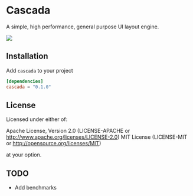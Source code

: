 # Cascada

A simple, high performance, general purpose UI layout engine.
<div>
    <a href="https://codecov.io/gh/snubwoody/cascada" > 
     <img src="https://codecov.io/gh/snubwoody/cascada/graph/badge.svg?token=PLYL0VUB5Y"/> 
    </a>
</div>

## Installation
Add `cascada` to your project

```toml
[dependencies]
cascada = "0.1.0"
```

## License

Licensed under either of:

Apache License, Version 2.0 (LICENSE-APACHE or http://www.apache.org/licenses/LICENSE-2.0)
MIT License (LICENSE-MIT or http://opensource.org/licenses/MIT)

at your option.

## TODO

- Add benchmarks